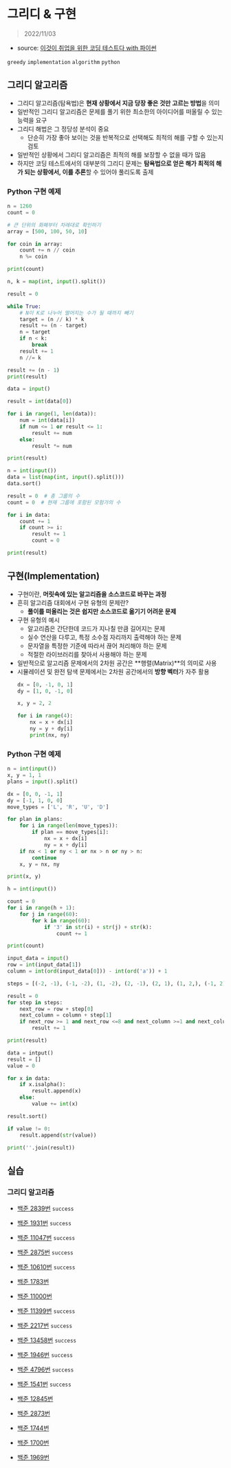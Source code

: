 # 그리디 & 구현

> 2022/11/03

- source: [이것이 취업을 위한 코딩 테스트다 with 파이썬](https://www.youtube.com/playlist?list=PLRx0vPvlEmdAghTr5mXQxGpHjWqSz0dgC)

`greedy`  `implementation` `algorithm` `python`



## 그리디 알고리즘

- 그리디 알고리즘(탐욕법)은 **현재 상황에서 지금 당장 좋은 것만 고르는 방법**을 의미
- 일반적인 그리디 알고리즘은 문제를 풀기 위한 최소한의 아이디어를 떠올릴 수 있는 능력을 요구
- 그리디 해법은 그 정당성 분석이 중요
    - 단순히 가장 좋아 보이는 것을 반복적으로 선택해도 최적의 해를 구할 수 있는지 검토
- 일반적인 상황에서 그리디 알고리즘은 최적의 해를 보장할 수 없을 때가 많음
- 하지만 코딩 테스트에서의 대부분의 그리디 문제는 **탐욕법으로 얻은 해가 최적의 해가 되는 상황에서, 이를 추론**할 수 있어야 풀리도록 출제



### Python 구현 예제

```python
n = 1260
count = 0

# 큰 단위의 화폐부터 차례대로 확인하기
array = [500, 100, 50, 10]

for coin in array:
    count += n // coin
    n %= coin

print(count)
```

```python
n, k = map(int, input().split())

result = 0

while True:
    # N이 K로 나누어 떨어지는 수가 될 때까지 빼기
    target = (n // k) * k
    result += (n - target)
    n = target
    if n < k:
        break
    result += 1
    n //= k

result += (n - 1)
print(result)
```

```python
data = input()

result = int(data[0])

for i in range(1, len(data)):
    num = int(data[i])
    if num <= 1 or result <= 1:
        result += num
    else:
        result *= num

print(result)
```

```python
n = int(input())
data = list(map(int, input().split()))
data.sort()

result = 0  # 총 그룹의 수
count = 0  # 현재 그룹에 포함된 모험가의 수

for i in data:
    count += 1
    if count >= i:
        result += 1
        count = 0

print(result)
```



## 구현(Implementation)

- 구현이란, **머릿속에 있는 알고리즘을 소스코드로 바꾸는 과정**
- 흔히 알고리즘 대회에서 구현 유형의 문제란?
    - **풀이를 떠올리는 것은 쉽지만 소스코드로 옮기기 어려운 문제** 
- 구현 유형의 예시
    - 알고리즘은 간단한데 코드가 지나칠 만큼 길어지는 문제
    - 실수 연산을 다루고, 특정 소수점 자리까지 출력해야 하는 문제
    - 문자열을 특정한 기준에 따라서 끊어 처리해야 하는 문제
    - 적절한 라이브러리를 찾아서 사용해야 하는 문제
- 일반적으로 알고리즘 문제에서의 2차원 공간은 **행렬(Matrix)**의 의미로 사용
- 시뮬레이션 및 완전 탐색 문제에서는 2차원 공간에서의 **방향 벡터**가 자주 활용
    ```python
    dx = [0, -1, 0, 1]
    dy = [1, 0, -1, 0]

    x, y = 2, 2

    for i in range(4):
        nx = x + dx[i]
        ny = y + dy[i]
        print(nx, ny)
    ```



### Python 구현 예제

```python
n = int(input())
x, y = 1, 1
plans = input().split()

dx = [0, 0, -1, 1]
dy = [-1, 1, 0, 0]
move_types = ['L', 'R', 'U', 'D']

for plan in plans:
    for i in range(len(move_types)):
        if plan == move_types[i]:
            nx = x + dx[i]
            ny = x + dy[i]
    if nx < 1 or ny < 1 or nx > n or ny > n:
        continue
    x, y = nx, ny

print(x, y)
```

```python
h = int(input())

count = 0
for i in range(h + 1):
    for j in range(60):
        for k in range(60):
            if '3' in str(i) + str(j) + str(k):
                count += 1

print(count)
```

```python
input_data = input()
row = int(input_data[1])
column = int(ord(input_data[0])) - int(ord('a')) + 1

steps = [(-2, -1), (-1, -2), (1, -2), (2, -1), (2, 1), (1, 2,), (-1, 2), (-2, 1)]

result = 0
for step in steps:
    next_row = row + step[0]
    next_column = column + step[1]
    if next_row >= 1 and next_row <=8 and next_column >=1 and next_column <= 8:
        result += 1

print(result)
```

```python
data = intput()
result = []
value = 0

for x in data:
    if x.isalpha():
        result.append(x)
    else:
        value += int(x)

result.sort()

if value != 0:
    result.append(str(value))

print(''.join(result))
```



## 실습

### 그리디 알고리즘

- [백준 2839번](https://www.acmicpc.net/problem/2839) `success`

- [백준 1931번](https://www.acmicpc.net/problem/1931) `success`

- [백준 11047번](https://www.acmicpc.net/problem/11047) `success`

- [백준 2875번](https://www.acmicpc.net/problem/2875) `success`

- [백준 10610번](https://www.acmicpc.net/problem/10610) `success`

- [백준 1783번](https://www.acmicpc.net/problem/1783)

- [백준 11000번](https://www.acmicpc.net/problem/11000)

- [백준 11399번](https://www.acmicpc.net/problem/11399) `success`

- [백준 2217번](https://www.acmicpc.net/problem/2217) `success`

- [백준 13458번](https://www.acmicpc.net/problem/13458) `success`

- [백준 1946번](https://www.acmicpc.net/problem/1946) `success`

- [백준 4796번](https://www.acmicpc.net/problem/4796) `success`

- [백준 1541번](https://www.acmicpc.net/problem/1541) `success`

- [백준 12845번](https://www.acmicpc.net/problem/12845)

- [백준 2873번](https://www.acmicpc.net/problem/2873)

- [백준 1744번](https://www.acmicpc.net/problem/1744)

- [백준 1700번](https://www.acmicpc.net/problem/1700)

- [백준 1969번](https://www.acmicpc.net/problem/1969)